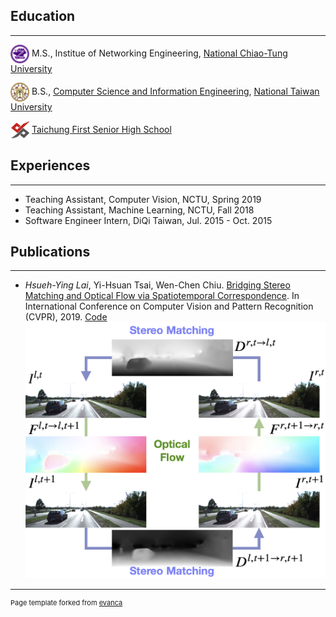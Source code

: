 ## Education

---
<img align="absmiddle" src="images/nctu.png" height="30" width="30"/> M.S., Institue of Networking Engineering, <a href="https://www.nctu.edu.tw/">National Chiao-Tung University</a>

<img align="absmiddle" src="images/ntu.jpg" height="30" width="30"/> B.S., <a href="http://www.csie.ntu.edu.tw/">Computer Science and Information Engineering</a>, <a href="http://www.ntu.edu.tw/">National Taiwan University</a>

<img align="absmiddle" src="images/tcfsh.jpg" height="30" width="30"/> <a href="http://www.tcfsh.tc.edu.tw/">Taichung First Senior High School</a>


## Experiences

---
* Teaching Assistant, Computer Vision, NCTU, Spring 2019
* Teaching Assistant, Machine Learning, NCTU, Fall 2018
* Software Engineer Intern, DiQi Taiwan, Jul. 2015 - Oct. 2015


## Publications

---
* *Hsueh-Ying Lai*, Yi-Hsuan Tsai, Wen-Chen Chiu. [Bridging Stereo Matching and Optical Flow via Spatiotemporal Correspondence](https://arxiv.org/abs/1905.09265). In International Conference on Computer Vision and Pattern Recognition (CVPR), 2019. [Code](https://github.com/lelimite4444/BridgeDepthFlow/)
![](images/teaser.png)

---
<p style="font-size:11px">Page template forked from <a href="https://github.com/evanca/quick-portfolio">evanca</a></p>
<!-- Remove above link if you don't want to attibute -->
